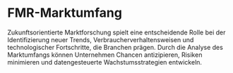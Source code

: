 # FMR-Marktumfang
Zukunftsorientierte Marktforschung spielt eine entscheidende Rolle bei der Identifizierung neuer Trends, Verbraucherverhaltensweisen und technologischer Fortschritte, die Branchen prägen. Durch die Analyse des Marktumfangs können Unternehmen Chancen antizipieren, Risiken minimieren und datengesteuerte Wachstumsstrategien entwickeln.
